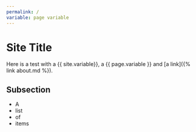 ```yaml
---
permalink: /
variable: page variable
---
```


# Site Title

Here is a test with a {{ site.variable}}, a {{ page.variable }} and [a link]({% link about.md %}).

## Subsection

* A
* list
* of
* items
